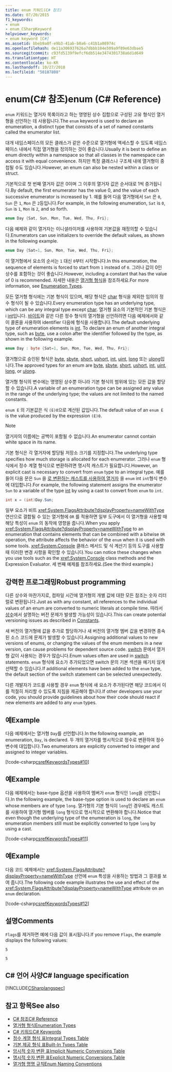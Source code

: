 ```yaml
---
title: enum 키워드(C# 참조)
ms.date: 07/20/2015
f1_keywords:
- enum
- enum_CSharpKeyword
helpviewer_keywords:
- enum keyword [C#]
ms.assetid: bbeb9a0f-e9b3-41ab-b0a6-c41b1a08974c
ms.openlocfilehash: de11a306937626a7dbbb184e509a9f89e63dbae5
ms.sourcegitcommit: c93fd5139f9efcf6db514e3474301738a6d1d649
ms.translationtype: HT
ms.contentlocale: ko-KR
ms.lasthandoff: 10/27/2018
ms.locfileid: "50187808"
---
```

# <a name="enum-c-reference"></a><span data-ttu-id="36ca9-102">enum(C# 참조)</span><span class="sxs-lookup"><span data-stu-id="36ca9-102">enum (C# Reference)</span></span>

<span data-ttu-id="36ca9-103">`enum` 키워드는 열거자 목록이라고 하는 명명된 상수 집합으로 구성된 고유 형식인 열거형을 선언하는 데 사용됩니다.</span><span class="sxs-lookup"><span data-stu-id="36ca9-103">The `enum` keyword is used to declare an enumeration, a distinct type that consists of a set of named constants called the enumerator list.</span></span>  

<span data-ttu-id="36ca9-104">대개 네임스페이스의 모든 클래스가 같은 수준으로 열거형에 액세스할 수 있도록 네임스페이스 내에서 직접 열거형을 정의하는 것이 좋습니다.</span><span class="sxs-lookup"><span data-stu-id="36ca9-104">Usually it is best to define an enum directly within a namespace so that all classes in the namespace can access it with equal convenience.</span></span> <span data-ttu-id="36ca9-105">하지만 특정 클래스나 구조체 내에 열거형이 중첩될 수도 있습니다.</span><span class="sxs-lookup"><span data-stu-id="36ca9-105">However, an enum can also be nested within a class or struct.</span></span>

<span data-ttu-id="36ca9-106">기본적으로 첫 번째 열거자 값은 0이며 그 이후의 열거자 값은 순서대로 1씩 증가됩니다.</span><span class="sxs-lookup"><span data-stu-id="36ca9-106">By default, the first enumerator has the value 0, and the value of each successive enumerator is increased by 1.</span></span> <span data-ttu-id="36ca9-107">예를 들어 다음 열거형에서 `Sat` 은 `0`, `Sun` 은 `1`, `Mon` 은 `2`등입니다.</span><span class="sxs-lookup"><span data-stu-id="36ca9-107">For example, in the following enumeration, `Sat` is `0`, `Sun` is `1`, `Mon` is `2`, and so forth.</span></span>

```csharp
enum Day {Sat, Sun, Mon, Tue, Wed, Thu, Fri};
```

<span data-ttu-id="36ca9-108">다음 예제와 같이 열거자는 이니셜라이저를 사용하여 기본값을 재정의할 수 있습니다.</span><span class="sxs-lookup"><span data-stu-id="36ca9-108">Enumerators can use initializers to override the default values, as shown in the following example.</span></span>

```csharp
enum Day {Sat=1, Sun, Mon, Tue, Wed, Thu, Fri};
```

<span data-ttu-id="36ca9-109">이 열거형에서 요소의 순서는 `1` 대신 `0`부터 시작합니다.</span><span class="sxs-lookup"><span data-stu-id="36ca9-109">In this enumeration, the sequence of elements is forced to start from `1` instead of `0`.</span></span> <span data-ttu-id="36ca9-110">그러나 값이 0인 상수를 포함하는 것이 좋습니다.</span><span class="sxs-lookup"><span data-stu-id="36ca9-110">However, including a constant that has the value of 0 is recommended.</span></span> <span data-ttu-id="36ca9-111">자세한 내용은 [열거형 형식](../../programming-guide/enumeration-types.md)을 참조하세요.</span><span class="sxs-lookup"><span data-stu-id="36ca9-111">For more information, see [Enumeration Types](../../programming-guide/enumeration-types.md).</span></span>

<span data-ttu-id="36ca9-112">모든 열거형 형식에는 기본 형식이 있으며, 해당 형식은 [char](char.md) 형식을 제외한 임의의 정수 형식이 될 수 있습니다.</span><span class="sxs-lookup"><span data-stu-id="36ca9-112">Every enumeration type has an underlying type, which can be any integral type except [char](char.md).</span></span> <span data-ttu-id="36ca9-113">열거형 요소의 기본적인 기본 형식은 i [int](int.md)입니다. [바이트](byte.md)와 같은 다른 정수 형식의 열거형을 선언하려면 다음 예제에서와 같이 콜론을 사용하여 identifier 다음에 형식을 사용합니다.</span><span class="sxs-lookup"><span data-stu-id="36ca9-113">The default underlying type of enumeration elements is [int](int.md). To declare an enum of another integral type, such as [byte](byte.md), use a colon after the identifier followed by the type, as shown in the following example.</span></span>

```csharp
enum Day : byte {Sat=1, Sun, Mon, Tue, Wed, Thu, Fri};
```

<span data-ttu-id="36ca9-114">열거형으로 승인된 형식은 [byte](byte.md), [sbyte](sbyte.md), [short](short.md), [ushort](ushort.md), [int](int.md), [uint](uint.md), [long](long.md) 또는 [ulong](ulong.md)입니다.</span><span class="sxs-lookup"><span data-stu-id="36ca9-114">The approved types for an enum are [byte](byte.md), [sbyte](sbyte.md), [short](short.md), [ushort](ushort.md), [int](int.md), [uint](uint.md), [long](long.md), or [ulong](ulong.md).</span></span>

<span data-ttu-id="36ca9-115">열거형 형식의 변수에는 명명된 상수뿐 아니라 기본 형식의 범위에 있는 모든 값을 할당할 수 있습니다.</span><span class="sxs-lookup"><span data-stu-id="36ca9-115">A variable of an enumeration type can be assigned any value in the range of the underlying type; the values are not limited to the named constants.</span></span>

<span data-ttu-id="36ca9-116">`enum E` 의 기본값은 식 `(E)0`으로 계산된 값입니다.</span><span class="sxs-lookup"><span data-stu-id="36ca9-116">The default value of an `enum E` is the value produced by the expression `(E)0`.</span></span>

> [!NOTE]
> <span data-ttu-id="36ca9-117">열거자의 이름에는 공백이 포함될 수 없습니다.</span><span class="sxs-lookup"><span data-stu-id="36ca9-117">An enumerator cannot contain white space in its name.</span></span>

<span data-ttu-id="36ca9-118">기본 형식은 각 열거자에 할당될 저장소 크기를 지정합니다.</span><span class="sxs-lookup"><span data-stu-id="36ca9-118">The underlying type specifies how much storage is allocated for each enumerator.</span></span> <span data-ttu-id="36ca9-119">그러나 `enum` 형식에서 정수 계열 형식으로 변환하려면 명시적 캐스트가 필요합니다.</span><span class="sxs-lookup"><span data-stu-id="36ca9-119">However, an explicit cast is necessary to convert from `enum` type to an integral type.</span></span> <span data-ttu-id="36ca9-120">예를 들어 다음 문은 `Sun` 을 [로 변환하는 캐스트를 사용하여 열거자](int.md) 을 `enum` int `int`형식 변수에 대입합니다.</span><span class="sxs-lookup"><span data-stu-id="36ca9-120">For example, the following statement assigns the enumerator `Sun` to a variable of the type [int](int.md) by using a cast to convert from `enum` to `int`.</span></span>

```csharp
int x = (int)Day.Sun;
```

<span data-ttu-id="36ca9-121">일부 요소가 비트 <xref:System.FlagsAttribute?displayProperty=nameWithType> 연산으로 결합될 수 있는 열거형에 `OR` 를 적용하면 일부 도구에서 이 열거형을 사용할 때 해당 특성이 `enum` 의 동작에 영향을 줍니다.</span><span class="sxs-lookup"><span data-stu-id="36ca9-121">When you apply <xref:System.FlagsAttribute?displayProperty=nameWithType> to an enumeration that contains elements that can be combined with a bitwise `OR` operation, the attribute affects the behavior of the `enum` when it is used with some tools.</span></span> <span data-ttu-id="36ca9-122"><xref:System.Console> 클래스 메서드 및 식 계산기 등의 도구를 사용할 때 이러한 변경 사항을 확인할 수 있습니다.</span><span class="sxs-lookup"><span data-stu-id="36ca9-122">You can notice these changes when you use tools such as the <xref:System.Console> class methods and the Expression Evaluator.</span></span> <span data-ttu-id="36ca9-123">세 번째 예제를 참조하세요.</span><span class="sxs-lookup"><span data-stu-id="36ca9-123">(See the third example.)</span></span>

## <a name="robust-programming"></a><span data-ttu-id="36ca9-124">강력한 프로그래밍</span><span class="sxs-lookup"><span data-stu-id="36ca9-124">Robust programming</span></span>

<span data-ttu-id="36ca9-125">다른 상수와 마찬가지로, 컴파일 시간에 열거형의 개별 값에 대한 모든 참조는 숫자 리터럴로 변환됩니다.</span><span class="sxs-lookup"><span data-stu-id="36ca9-125">Just as with any constant, all references to the individual values of an enum are converted to numeric literals at compile time.</span></span> <span data-ttu-id="36ca9-126">따라서 [상수](../../programming-guide/classes-and-structs/constants.md)에서 설명하는 버전 문제가 발생할 가능성이 있습니다.</span><span class="sxs-lookup"><span data-stu-id="36ca9-126">This can create potential versioning issues as described in [Constants](../../programming-guide/classes-and-structs/constants.md).</span></span>

<span data-ttu-id="36ca9-127">새 버전의 열거형에 값을 추가로 할당하거나 새 버전의 열거형 멤버 값을 변경하면 종속된 소스 코드에 문제가 발생할 수 있습니다.</span><span class="sxs-lookup"><span data-stu-id="36ca9-127">Assigning additional values to new versions of enums, or changing the values of the enum members in a new version, can cause problems for dependent source code.</span></span> <span data-ttu-id="36ca9-128">[switch](switch.md) 문에서 열거형 값이 사용되는 경우가 많습니다.</span><span class="sxs-lookup"><span data-stu-id="36ca9-128">Enum values often are used in [switch](switch.md) statements.</span></span> <span data-ttu-id="36ca9-129">`enum` 형식에 요소가 추가되었으면 switch 문의 기본 섹션을 예기치 않게 선택할 수 있습니다.</span><span class="sxs-lookup"><span data-stu-id="36ca9-129">If additional elements have been added to the `enum` type, the default section of the switch statement can be selected unexpectedly.</span></span>

<span data-ttu-id="36ca9-130">다른 개발자가 코드를 사용할 경우 `enum` 형식에 새 요소가 추가된다면 해당 코드에서 이를 적절히 처리할 수 있도록 지침을 제공해야 합니다.</span><span class="sxs-lookup"><span data-stu-id="36ca9-130">If other developers use your code, you should provide guidelines about how their code should react if new elements are added to any `enum` types.</span></span>

## <a name="example"></a><span data-ttu-id="36ca9-131">예</span><span class="sxs-lookup"><span data-stu-id="36ca9-131">Example</span></span>

<span data-ttu-id="36ca9-132">다음 예제에서는 열거형 `Day`를 선언합니다.</span><span class="sxs-lookup"><span data-stu-id="36ca9-132">In the following example, an enumeration, `Day`, is declared.</span></span> <span data-ttu-id="36ca9-133">두 개의 열거자를 명시적으로 정수로 변환하여 정수 변수에 대입합니다.</span><span class="sxs-lookup"><span data-stu-id="36ca9-133">Two enumerators are explicitly converted to integer and assigned to integer variables.</span></span>

[!code-csharp[csrefKeywordsTypes#10](~/samples/snippets/csharp/VS_Snippets_VBCSharp/csrefKeywordsTypes/CS/keywordsTypes.cs#10)]

## <a name="example"></a><span data-ttu-id="36ca9-134">예</span><span class="sxs-lookup"><span data-stu-id="36ca9-134">Example</span></span>

<span data-ttu-id="36ca9-135">다음 예제에서는 base-type 옵션을 사용하여 멤버가 `enum` 형식인 `long`을 선언합니다.</span><span class="sxs-lookup"><span data-stu-id="36ca9-135">In the following example, the base-type option is used to declare an `enum` whose members are of type `long`.</span></span> <span data-ttu-id="36ca9-136">열거형의 기본 형식이 `long`인 경우에도 캐스트를 사용하여 열거형 멤버를 `long` 형식으로 명시적으로 변환해야 합니다.</span><span class="sxs-lookup"><span data-stu-id="36ca9-136">Notice that even though the underlying type of the enumeration is `long`, the enumeration members still must be explicitly converted to type `long` by using a cast.</span></span>

[!code-csharp[csrefKeywordsTypes#11](~/samples/snippets/csharp/VS_Snippets_VBCSharp/csrefKeywordsTypes/CS/keywordsTypes.cs#11)]

## <a name="example"></a><span data-ttu-id="36ca9-137">예</span><span class="sxs-lookup"><span data-stu-id="36ca9-137">Example</span></span>

<span data-ttu-id="36ca9-138">다음 코드 예제에서는 <xref:System.FlagsAttribute?displayProperty=nameWithType> 선언에 `enum` 특성을 사용하는 방법과 그 결과를 보여 줍니다.</span><span class="sxs-lookup"><span data-stu-id="36ca9-138">The following code example illustrates the use and effect of the <xref:System.FlagsAttribute?displayProperty=nameWithType> attribute on an `enum` declaration.</span></span>

[!code-csharp[csrefKeywordsTypes#12](~/samples/snippets/csharp/VS_Snippets_VBCSharp/csrefKeywordsTypes/CS/keywordsTypes.cs#12)]

## <a name="comments"></a><span data-ttu-id="36ca9-139">설명</span><span class="sxs-lookup"><span data-stu-id="36ca9-139">Comments</span></span>

<span data-ttu-id="36ca9-140">`Flags`를 제거하면 예에 다음 값이 표시됩니다.</span><span class="sxs-lookup"><span data-stu-id="36ca9-140">If you remove `Flags`, the example displays the following values:</span></span>

`5`

`5`

## <a name="c-language-specification"></a><span data-ttu-id="36ca9-141">C# 언어 사양</span><span class="sxs-lookup"><span data-stu-id="36ca9-141">C# language specification</span></span>

[!INCLUDE[CSharplangspec](~/includes/csharplangspec-md.md)]

## <a name="see-also"></a><span data-ttu-id="36ca9-142">참고 항목</span><span class="sxs-lookup"><span data-stu-id="36ca9-142">See also</span></span>

- [<span data-ttu-id="36ca9-143">C# 참조</span><span class="sxs-lookup"><span data-stu-id="36ca9-143">C# Reference</span></span>](../index.md)  
- [<span data-ttu-id="36ca9-144">열거형 형식</span><span class="sxs-lookup"><span data-stu-id="36ca9-144">Enumeration Types</span></span>](../../programming-guide/enumeration-types.md)  
- [<span data-ttu-id="36ca9-145">C# 키워드</span><span class="sxs-lookup"><span data-stu-id="36ca9-145">C# Keywords</span></span>](index.md)  
- [<span data-ttu-id="36ca9-146">정수 계열 형식 표</span><span class="sxs-lookup"><span data-stu-id="36ca9-146">Integral Types Table</span></span>](integral-types-table.md)  
- [<span data-ttu-id="36ca9-147">기본 제공 형식 표</span><span class="sxs-lookup"><span data-stu-id="36ca9-147">Built-In Types Table</span></span>](built-in-types-table.md)  
- [<span data-ttu-id="36ca9-148">암시적 숫자 변환 표</span><span class="sxs-lookup"><span data-stu-id="36ca9-148">Implicit Numeric Conversions Table</span></span>](implicit-numeric-conversions-table.md)  
- [<span data-ttu-id="36ca9-149">명시적 숫자 변환 표</span><span class="sxs-lookup"><span data-stu-id="36ca9-149">Explicit Numeric Conversions Table</span></span>](explicit-numeric-conversions-table.md)  
- [<span data-ttu-id="36ca9-150">열거형 명명 규칙</span><span class="sxs-lookup"><span data-stu-id="36ca9-150">Enum Naming Conventions</span></span>](../../../standard/design-guidelines/names-of-classes-structs-and-interfaces.md#naming-enumerations)
